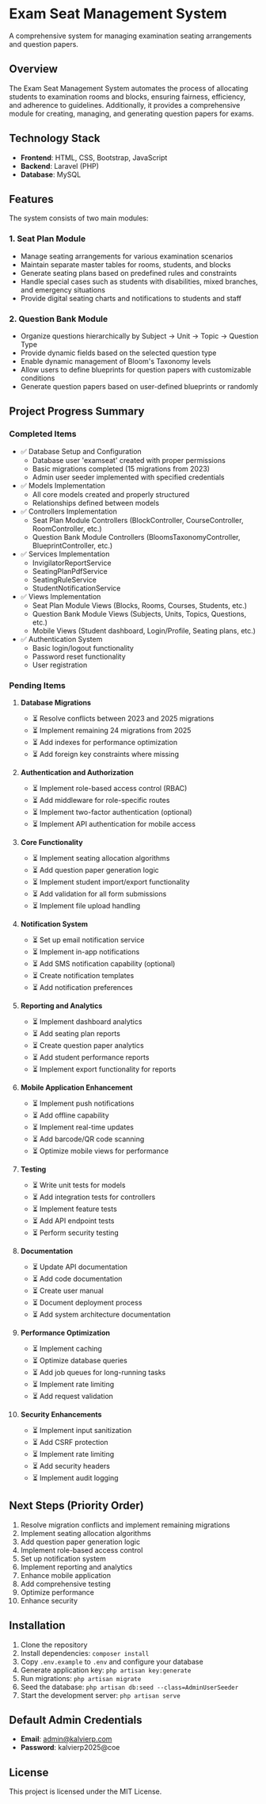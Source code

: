 # Exam Seat Management System

A comprehensive system for managing examination seating arrangements and question papers.

## Overview

The Exam Seat Management System automates the process of allocating students to examination rooms and blocks, ensuring fairness, efficiency, and adherence to guidelines. Additionally, it provides a comprehensive module for creating, managing, and generating question papers for exams.

## Technology Stack

- **Frontend**: HTML, CSS, Bootstrap, JavaScript
- **Backend**: Laravel (PHP)
- **Database**: MySQL

## Features

The system consists of two main modules:

### 1. Seat Plan Module
- Manage seating arrangements for various examination scenarios
- Maintain separate master tables for rooms, students, and blocks
- Generate seating plans based on predefined rules and constraints
- Handle special cases such as students with disabilities, mixed branches, and emergency situations
- Provide digital seating charts and notifications to students and staff

### 2. Question Bank Module
- Organize questions hierarchically by Subject → Unit → Topic → Question Type
- Provide dynamic fields based on the selected question type
- Enable dynamic management of Bloom's Taxonomy levels
- Allow users to define blueprints for question papers with customizable conditions
- Generate question papers based on user-defined blueprints or randomly

## Project Progress Summary

### Completed Items
- ✅ Database Setup and Configuration
  - Database user 'examseat' created with proper permissions
  - Basic migrations completed (15 migrations from 2023)
  - Admin user seeder implemented with specified credentials
- ✅ Models Implementation
  - All core models created and properly structured
  - Relationships defined between models
- ✅ Controllers Implementation
  - Seat Plan Module Controllers (BlockController, CourseController, RoomController, etc.)
  - Question Bank Module Controllers (BloomsTaxonomyController, BlueprintController, etc.)
- ✅ Services Implementation
  - InvigilatorReportService
  - SeatingPlanPdfService
  - SeatingRuleService
  - StudentNotificationService
- ✅ Views Implementation
  - Seat Plan Module Views (Blocks, Rooms, Courses, Students, etc.)
  - Question Bank Module Views (Subjects, Units, Topics, Questions, etc.)
  - Mobile Views (Student dashboard, Login/Profile, Seating plans, etc.)
- ✅ Authentication System
  - Basic login/logout functionality
  - Password reset functionality
  - User registration

### Pending Items
1. **Database Migrations**
   - ⏳ Resolve conflicts between 2023 and 2025 migrations
   - ⏳ Implement remaining 24 migrations from 2025
   - ⏳ Add indexes for performance optimization
   - ⏳ Add foreign key constraints where missing

2. **Authentication and Authorization**
   - ⏳ Implement role-based access control (RBAC)
   - ⏳ Add middleware for role-specific routes
   - ⏳ Implement two-factor authentication (optional)
   - ⏳ Implement API authentication for mobile access

3. **Core Functionality**
   - ⏳ Implement seating allocation algorithms
   - ⏳ Add question paper generation logic
   - ⏳ Implement student import/export functionality
   - ⏳ Add validation for all form submissions
   - ⏳ Implement file upload handling

4. **Notification System**
   - ⏳ Set up email notification service
   - ⏳ Implement in-app notifications
   - ⏳ Add SMS notification capability (optional)
   - ⏳ Create notification templates
   - ⏳ Add notification preferences

5. **Reporting and Analytics**
   - ⏳ Implement dashboard analytics
   - ⏳ Add seating plan reports
   - ⏳ Create question paper analytics
   - ⏳ Add student performance reports
   - ⏳ Implement export functionality for reports

6. **Mobile Application Enhancement**
   - ⏳ Implement push notifications
   - ⏳ Add offline capability
   - ⏳ Implement real-time updates
   - ⏳ Add barcode/QR code scanning
   - ⏳ Optimize mobile views for performance

7. **Testing**
   - ⏳ Write unit tests for models
   - ⏳ Add integration tests for controllers
   - ⏳ Implement feature tests
   - ⏳ Add API endpoint tests
   - ⏳ Perform security testing

8. **Documentation**
   - ⏳ Update API documentation
   - ⏳ Add code documentation
   - ⏳ Create user manual
   - ⏳ Document deployment process
   - ⏳ Add system architecture documentation

9. **Performance Optimization**
   - ⏳ Implement caching
   - ⏳ Optimize database queries
   - ⏳ Add job queues for long-running tasks
   - ⏳ Implement rate limiting
   - ⏳ Add request validation

10. **Security Enhancements**
    - ⏳ Implement input sanitization
    - ⏳ Add CSRF protection
    - ⏳ Implement rate limiting
    - ⏳ Add security headers
    - ⏳ Implement audit logging

## Next Steps (Priority Order)
1. Resolve migration conflicts and implement remaining migrations
2. Implement seating allocation algorithms
3. Add question paper generation logic
4. Implement role-based access control
5. Set up notification system
6. Implement reporting and analytics
7. Enhance mobile application
8. Add comprehensive testing
9. Optimize performance
10. Enhance security

## Installation

1. Clone the repository
2. Install dependencies: `composer install`
3. Copy `.env.example` to `.env` and configure your database
4. Generate application key: `php artisan key:generate`
5. Run migrations: `php artisan migrate`
6. Seed the database: `php artisan db:seed --class=AdminUserSeeder`
7. Start the development server: `php artisan serve`

## Default Admin Credentials

- **Email**: admin@kalvierp.com
- **Password**: kalvierp2025@coe

## License

This project is licensed under the MIT License.

